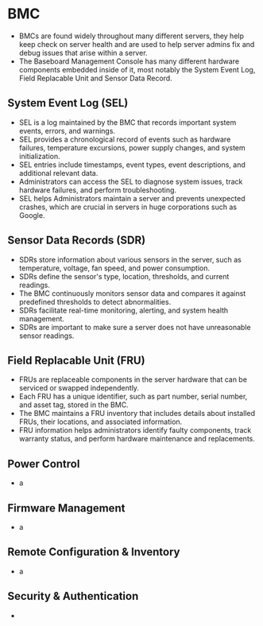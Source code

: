 # BMC
* BMCs are found widely throughout many different servers, they help keep check on server health and are used to help server admins fix and debug issues that arise within a server.
* The Baseboard Management Console has many different hardware components embedded inside of it, most notably the System Event Log, Field Replacable Unit and Sensor Data Record. 

## System Event Log (SEL)
* SEL is a log maintained by the BMC that records important system events, errors, and warnings.
* SEL provides a chronological record of events such as hardware failures, temperature excursions, power supply changes, and system initialization.
* SEL entries include timestamps, event types, event descriptions, and additional relevant data.
* Administrators can access the SEL to diagnose system issues, track hardware failures, and perform troubleshooting.
* SEL helps Administrators maintain a server and prevents unexpected crashes, which are crucial in servers in huge corporations such as Google.

## Sensor Data Records (SDR)
* SDRs store information about various sensors in the server, such as temperature, voltage, fan speed, and power consumption.
* SDRs define the sensor's type, location, thresholds, and current readings.
* The BMC continuously monitors sensor data and compares it against predefined thresholds to detect abnormalities.
* SDRs facilitate real-time monitoring, alerting, and system health management.
* SDRs are important to make sure a server does not have unreasonable sensor readings.

## Field Replacable Unit (FRU)
* FRUs are replaceable components in the server hardware that can be serviced or swapped independently.
* Each FRU has a unique identifier, such as part number, serial number, and asset tag, stored in the BMC.
* The BMC maintains a FRU inventory that includes details about installed FRUs, their locations, and associated information.
* FRU information helps administrators identify faulty components, track warranty status, and perform hardware maintenance and replacements.

## Power Control
* a

## Firmware Management
* a

## Remote Configuration & Inventory
* a

## Security & Authentication
*
